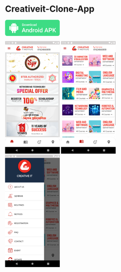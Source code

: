 # Creativeit-Clone-App



<a id="raw-url" href="apk/creative it clone app.apk?raw=true"><img src="img/download.svg"  width="180" height=auto>
</a>

<img src="screenshots/1.png"  width="180" height=auto>

<img src="screenshots/2.png"  width="180" height=auto>

<img src="screenshots/3.png"  width="180" height=auto>
